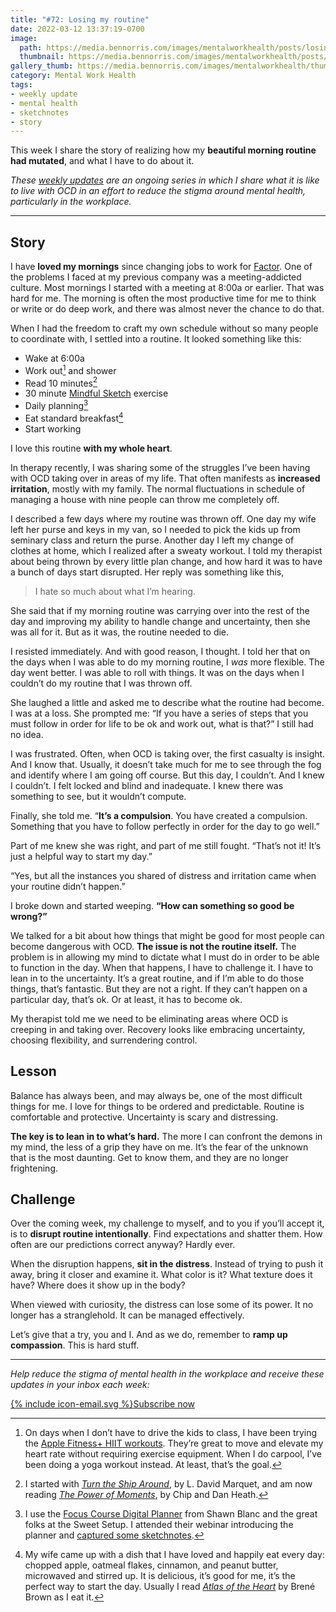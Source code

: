 ```yaml
---
title: "#72: Losing my routine"
date: 2022-03-12 13:37:19-0700
image: 
  path: https://media.bennorris.com/images/mentalworkhealth/posts/losing-my-routine.jpg
  thumbnail: https://media.bennorris.com/images/mentalworkhealth/posts/thumbnails/losing-my-routine.jpg
gallery_thumb: https://media.bennorris.com/images/mentalworkhealth/thumbs/losing-my-routine.jpg
category: Mental Work Health
tags:
- weekly update
- mental health
- sketchnotes
- story
---
```


This week I share the story of realizing how my **beautiful morning routine had mutated**, and what I have to do about it.

_These [weekly updates](https://bennorris.com/tags/weekly-update/) are an ongoing series in which I share what it is like to live with OCD in an effort to reduce the stigma around mental health, particularly in the workplace._

***


## Story

I have **loved my mornings** since changing jobs to work for [Factor](https://factor.xyz). One of the problems I faced at my previous company was a meeting-addicted culture. Most mornings I started with a meeting at 8:00a or earlier. That was hard for me. The morning is often the most productive time for me to think or write or do deep work, and there was almost never the chance to do that.

When I had the freedom to craft my own schedule without so many people to coordinate with, I settled into a routine. It looked something like this:

* Wake at 6:00a
* Work out[^1] and shower
* Read 10 minutes[^2]
* 30 minute [Mindful Sketch](https://bennorris.com/tags/mindfulsketch/) exercise
* Daily planning[^3]
* Eat standard breakfast[^4]
* Start working

I love this routine **with my whole heart**.

In therapy recently, I was sharing some of the struggles I’ve been having with OCD taking over in areas of my life. That often manifests as **increased irritation**, mostly with my family. The normal fluctuations in schedule of managing a house with nine people can throw me completely off.

I described a few days where my routine was thrown off. One day my wife left her purse and keys in my van, so I needed to pick the kids up from seminary class and return the purse. Another day I left my change of clothes at home, which I realized after a sweaty workout. I told my therapist about being thrown by every little plan change, and how hard it was to have a bunch of days start disrupted. Her reply was something like this,

> I hate so much about what I’m hearing.

She said that if my morning routine was carrying over into the rest of the day and improving my ability to handle change and uncertainty, then she was all for it. But as it was, the routine needed to die.

I resisted immediately. And with good reason, I thought. I told her that on the days when I was able to do my morning routine, I *was* more flexible. The day went better. I was able to roll with things. It was on the days when I couldn’t do my routine that I was thrown off.

She laughed a little and asked me to describe what the routine had become. I was at a loss. She prompted me: “If you have a series of steps that you must follow in order for life to be ok and work out, what is that?” I still had no idea.

I was frustrated. Often, when OCD is taking over, the first casualty is insight. And I know that. Usually, it doesn’t take much for me to see through the fog and identify where I am going off course. But this day, I couldn’t. And I knew I couldn’t. I felt locked and blind and inadequate. I knew there was something to see, but it wouldn’t compute.

Finally, she told me. “**It’s a compulsion**. You have created a compulsion. Something that you have to follow perfectly in order for the day to go well.”

Part of me knew she was right, and part of me still fought. “That’s not it! It’s just a helpful way to start my day.”

“Yes, but all the instances you shared of distress and irritation came when your routine didn’t happen.”

I broke down and started weeping. **“How can something so good be wrong?”**

We talked for a bit about how things that might be good for most people can become dangerous with OCD. **The issue is not the routine itself.** The problem is in allowing my mind to dictate what I must do in order to be able to function in the day. When that happens, I have to challenge it. I have to lean in to the uncertainty. It’s a great routine, and if I’m able to do those things, that’s fantastic. But they are not a right. If they can’t happen on a particular day, that’s ok. Or at least, it has to become ok.

My therapist told me we need to be eliminating areas where OCD is creeping in and taking over. Recovery looks like embracing uncertainty, choosing flexibility, and surrendering control.


## Lesson

Balance has always been, and may always be, one of the most difficult things for me. I love for things to be ordered and predictable. Routine is comfortable and protective. Uncertainty is scary and distressing.

**The key is to lean in to what’s hard.** The more I can confront the demons in my mind, the less of a grip they have on me. It’s the fear of the unknown that is the most daunting. Get to know them, and they are no longer frightening.


## Challenge

Over the coming week, my challenge to myself, and to you if you’ll accept it, is to **disrupt routine intentionally**. Find expectations and shatter them. How often are our predictions correct anyway? Hardly ever.

When the disruption happens, **sit in the distress**. Instead of trying to push it away, bring it closer and examine it. What color is it? What texture does it have? Where does it show up in the body?

When viewed with curiosity, the distress can lose some of its power. It no longer has a stranglehold. It can be managed effectively.

Let’s give that a try, you and I. And as we do, remember to **ramp up compassion**. This is hard stuff.

***

_Help reduce the stigma of mental health in the workplace and receive these updates in your inbox each week:_

<a href="https://bennorris.com/subscribe/mwh/" class="btn"><span class="icon">{% include icon-email.svg %}</span>Subscribe now</a>


[^1]: On days when I don’t have to drive the kids to class, I have been trying the [Apple Fitness+ HIIT workouts](https://www.apple.com/apple-fitness-plus/). They’re great to move and elevate my heart rate without requiring exercise equipment. When I do carpool, I’ve been doing a yoga workout instead. At least, that’s the goal.

[^2]: I started with [*Turn the Ship Around*](https://davidmarquet.com/turn-the-ship-around-book/), by L. David Marquet, and am now reading [*The Power of Moments*](https://heathbrothers.com/the-power-of-moments/), by Chip and Dan Heath.

[^3]: I use the [Focus Course Digital Planner](https://thesweetsetup.com/planner/) from Shawn Blanc and the great folks at the Sweet Setup. I attended their webinar introducing the planner and [captured some sketchnotes](https://bennorris.com/2021/11/16/how-to-plan-your-year-sketchnotes).

[^4]: My wife came up with a dish that I have loved and happily eat every day: chopped apple, oatmeal flakes, cinnamon, and peanut butter, microwaved and stirred up. It is delicious, it’s good for me, it’s the perfect way to start the day. Usually I read [*Atlas of the Heart*](https://brenebrown.com/book/atlas-of-the-heart/) by Brené Brown as I eat it.
